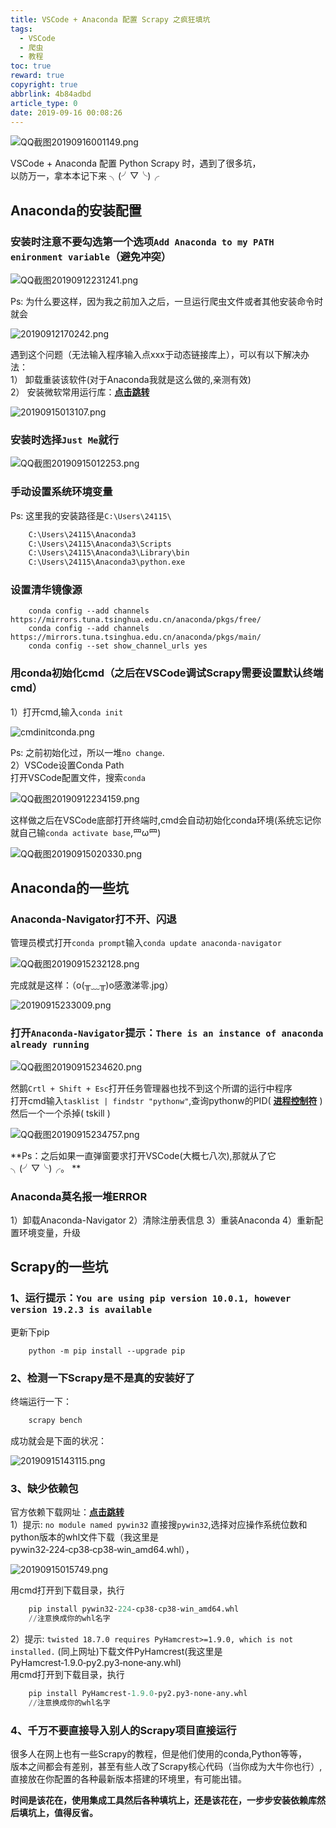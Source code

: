 ```yaml
---
title: VSCode + Anaconda 配置 Scrapy 之疯狂填坑
tags:
  - VSCode
  - 爬虫
  - 教程
toc: true
reward: true
copyright: true
abbrlink: 4b84adbd
article_type: 0
date: 2019-09-16 00:08:26
---
```


![QQ截图20190916001149.png](https://cdn.jsdelivr.net/gh/Anyway521/blogpic@main/image/imageQQ截图20190916001149.png)

VSCode + Anaconda 配置 Python Scrapy 时，遇到了很多坑，  
以防万一，拿本本记下来 ╮(╯▽╰)╭ 
<!-- more -->

## Anaconda的安装配置
### 安装时注意不要勾选第一个选项`Add Anaconda to my PATH enironment variable`（避免冲突）

![QQ截图20190912231241.png](https://cdn.jsdelivr.net/gh/Anyway521/blogpic@main/image/imageQQ截图20190912231241.png)

Ps: 为什么要这样，因为我之前加入之后，一旦运行爬虫文件或者其他安装命令时就会

![20190912170242.png](https://cdn.jsdelivr.net/gh/Anyway521/blogpic@main/image/image20190912170242.png)

遇到这个问题（无法输入程序输入点xxx于动态链接库上），可以有以下解决办法：  
1） 卸载重装该软件(对于Anaconda我就是这么做的,亲测有效)  
2） 安装微软常用运行库：[**点击跳转**](https://www.repaik.com/forum.php?mod=viewthread&tid=53948&extra=page%3D1%26filter%3Dtypeid%26typeid%3D168)

![20190915013107.png](https://cdn.jsdelivr.net/gh/Anyway521/blogpic@main/image/image20190915013107.png)

### 安装时选择`Just Me`就行

![QQ截图20190915012253.png](https://cdn.jsdelivr.net/gh/Anyway521/blogpic@main/image/imageQQ截图20190915012253.png)

### 手动设置系统环境变量
Ps: 这里我的安装路径是`C:\Users\24115\`
``` txt
    C:\Users\24115\Anaconda3
    C:\Users\24115\Anaconda3\Scripts
    C:\Users\24115\Anaconda3\Library\bin
    C:\Users\24115\Anaconda3\python.exe
```
### 设置清华镜像源

``` dos
    conda config --add channels https://mirrors.tuna.tsinghua.edu.cn/anaconda/pkgs/free/
    conda config --add channels https://mirrors.tuna.tsinghua.edu.cn/anaconda/pkgs/main/
    conda config --set show_channel_urls yes

```

### 用conda初始化cmd（之后在VSCode调试Scrapy需要设置默认终端cmd）
  
1）打开cmd,输入`conda init`  

![cmdinitconda.png](https://cdn.jsdelivr.net/gh/Anyway521/blogpic@main/image/imagecmdinitconda.png)

Ps: 之前初始化过，所以一堆`no change`.  
2）VSCode设置Conda Path  
打开VSCode配置文件，搜索`conda`

![QQ截图20190912234159.png](https://cdn.jsdelivr.net/gh/Anyway521/blogpic@main/image/imageQQ截图20190912234159.png)

这样做之后在VSCode底部打开终端时,cmd会自动初始化conda环境(系统忘记你就自己输`conda activate base`,罒ω罒)

![QQ截图20190915020330.png](https://cdn.jsdelivr.net/gh/Anyway521/blogpic@main/image/imageQQ截图20190915020330.png)

## Anaconda的一些坑
### Anaconda-Navigator打不开、闪退
管理员模式打开`conda prompt`输入`conda update anaconda-navigator`

![QQ截图20190915232128.png](https://cdn.jsdelivr.net/gh/Anyway521/blogpic@main/image/imageQQ截图20190915232128.png)

完成就是这样：（o(╥﹏╥)o感激涕零.jpg）

![20190915233009.png](https://cdn.jsdelivr.net/gh/Anyway521/blogpic@main/image/image20190915233009.png)

### 打开`Anaconda-Navigator`提示：`There is an instance of anaconda already running`

![QQ截图20190915234620.png](https://cdn.jsdelivr.net/gh/Anyway521/blogpic@main/image/imageQQ截图20190915234620.png)

然鹅`Crtl + Shift + Esc`打开任务管理器也找不到这个所谓的运行中程序  
打开cmd输入`tasklist | findstr "pythonw"`,查询pythonw的PID( [**进程控制符**](https://zhidao.baidu.com/question/577398566.html) )  
然后一个一个杀掉( tskill )

![QQ截图20190915234757.png](https://cdn.jsdelivr.net/gh/Anyway521/blogpic@main/image/imageQQ截图20190915234757.png)

**Ps：之后如果一直弹窗要求打开VSCode(大概七八次),那就从了它╮(╯▽╰)╭。
**
### Anaconda莫名报一堆ERROR
1）卸载Anaconda-Navigator
2）清除注册表信息
3）重装Anaconda
4）重新配置环境变量，升级

## Scrapy的一些坑

### 1、运行提示：`You are using pip version 10.0.1, however version 19.2.3 is available`
更新下pip
``` dos
    python -m pip install --upgrade pip
```
### 2、检测一下Scrapy是不是真的安装好了 
终端运行一下：
``` python
    scrapy bench
```
成功就会是下面的状况：

![20190915143115.png](https://cdn.jsdelivr.net/gh/Anyway521/blogpic@main/image/image20190915143115.png)

### 3、缺少依赖包
官方依赖下载网址：[**点击跳转**](https://www.lfd.uci.edu/~gohlke/pythonlibs/)  
1）提示: `no module named pywin32`
直接搜`pywin32`,选择对应操作系统位数和python版本的whl文件下载（我这里是pywin32‑224‑cp38‑cp38‑win_amd64.whl）， 

![20190915015749.png](https://cdn.jsdelivr.net/gh/Anyway521/blogpic@main/image/image20190915015749.png)

用cmd打开到下载目录，执行
``` python
    pip install pywin32‑224‑cp38‑cp38‑win_amd64.whl
    //注意换成你的whl名字
```

2）提示: `twisted 18.7.0 requires PyHamcrest>=1.9.0, which is not installed.`
(同上网址)下载文件PyHamcrest(我这里是PyHamcrest‑1.9.0‑py2.py3‑none‑any.whl)  
用cmd打开到下载目录，执行
``` python
    pip install PyHamcrest‑1.9.0‑py2.py3‑none‑any.whl
    //注意换成你的whl名字
```
### 4、千万不要直接导入别人的Scrapy项目直接运行
很多人在网上也有一些Scrapy的教程，但是他们使用的conda,Python等等，  
版本之间都会有差别，甚至有些人改了Scrapy核心代码（当你成为大牛你也行）,  
直接放在你配置的各种最新版本搭建的环境里，有可能出错。

**时间是该花在，使用集成工具然后各种填坑上，还是该花在，一步步安装依赖库然后填坑上，值得反省。** 
